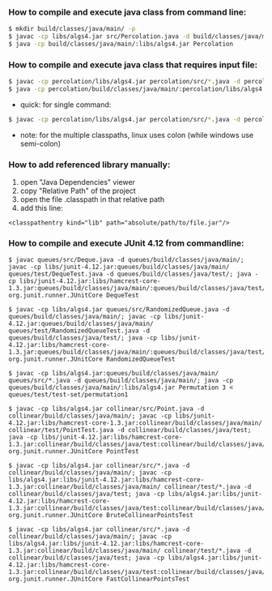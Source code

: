 ### How to compile and execute java class from command line:

```bash
$ mkdir build/classes/java/main/ -p
$ javac -cp libs/algs4.jar src/Percolation.java -d build/classes/java/main/
$ java -cp build/classes/java/main/:libs/algs4.jar Percolation
```

### How to compile and execute java class that requires input file:

```bash
$ javac -cp percolation/libs/algs4.jar percolation/src/*.java -d percolation/build/classes/java/main/
$ java -cp percolation/build/classes/java/main/:percolation/libs/algs4.jar UnionFind < percolation/test-set/tinyUF
```

* quick: for single command:
```bash
$ javac -cp percolation/libs/algs4.jar percolation/src/*.java -d percolation/build/classes/java/main/; java -cp percolation/build/classes/java/main/:percolation/libs/algs4.jar UnionFind < percolation/test-set/tinyUF
```
* note: for the multiple classpaths, linux uses colon (while windows use semi-colon)

### How to add referenced library manually:
1. open "Java Dependencies" viewer
2. copy "Relative Path" of the project
3. open the file .classpath in that relative path
4. add this line:
```
<classpathentry kind="lib" path="absolute/path/to/file.jar"/>
```

### How to compile and execute JUnit 4.12 from commandline:
```
$ javac queues/src/Deque.java -d queues/build/classes/java/main/; javac -cp libs/junit-4.12.jar:queues/build/classes/java/main/ queues/test/DequeTest.java -d queues/build/classes/java/test/; java -cp libs/junit-4.12.jar:libs/hamcrest-core-1.3.jar:queues/build/classes/java/main/:queues/build/classes/java/test/ org.junit.runner.JUnitCore DequeTest

$ javac -cp libs/algs4.jar queues/src/RandomizedQueue.java -d queues/build/classes/java/main/; javac -cp libs/junit-4.12.jar:queues/build/classes/java/main/ queues/test/RandomizedQueueTest.java -d queues/build/classes/java/test/; java -cp libs/junit-4.12.jar:libs/hamcrest-core-1.3.jar:queues/build/classes/java/main/:queues/build/classes/java/test/:libs/algs4.jar org.junit.runner.JUnitCore RandomizedQueueTest

$ javac -cp libs/algs4.jar:queues/build/classes/java/main/ queues/src/*.java -d queues/build/classes/java/main/; java -cp queues/build/classes/java/main/:libs/algs4.jar Permutation 3 < queues/test/test-set/permutation1

$ javac -cp libs/algs4.jar collinear/src/Point.java -d collinear/build/classes/java/main/; javac -cp libs/junit-4.12.jar:libs/hamcrest-core-1.3.jar:collinear/build/classes/java/main/ collinear/test/PointTest.java -d collinear/build/classes/java/test; java -cp libs/junit-4.12.jar:libs/hamcrest-core-1.3.jar:collinear/build/classes/java/test:collinear/build/classes/java/main/ org.junit.runner.JUnitCore PointTest

$ javac -cp libs/algs4.jar collinear/src/*.java -d collinear/build/classes/java/main/; javac -cp libs/algs4.jar:libs/junit-4.12.jar:libs/hamcrest-core-1.3.jar:collinear/build/classes/java/main/ collinear/test/*.java -d collinear/build/classes/java/test; java -cp libs/algs4.jar:libs/junit-4.12.jar:libs/hamcrest-core-1.3.jar:collinear/build/classes/java/test:collinear/build/classes/java/main/ org.junit.runner.JUnitCore BruteCollinearPointsTest

$ javac -cp libs/algs4.jar collinear/src/*.java -d collinear/build/classes/java/main/; javac -cp libs/algs4.jar:libs/junit-4.12.jar:libs/hamcrest-core-1.3.jar:collinear/build/classes/java/main/ collinear/test/*.java -d collinear/build/classes/java/test; java -cp libs/algs4.jar:libs/junit-4.12.jar:libs/hamcrest-core-1.3.jar:collinear/build/classes/java/test:collinear/build/classes/java/main/ org.junit.runner.JUnitCore FastCollinearPointsTest
```
